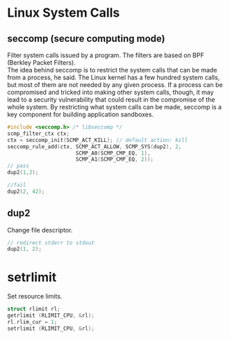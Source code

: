 # Linux System Calls

## seccomp (secure computing mode)
Filter system calls issued by a program. The filters are based on BPF (Berkley Packet Filters).</br>
The idea behind seccomp is to restrict the system calls that can be made from a process, he said. The Linux kernel has a few hundred system calls, but most of them are not needed by any given process. If a process can be compromised and tricked into making other system calls, though, it may lead to a security vulnerability that could result in the compromise of the whole system. By restricting what system calls can be made, seccomp is a key component for building application sandboxes.
```c
#include <seccomp.h> /* libseccomp */
scmp_filter_ctx ctx;
ctx = seccomp_init(SCMP_ACT_KILL); // default action: kill
seccomp_rule_add(ctx, SCMP_ACT_ALLOW, SCMP_SYS(dup2), 2, 
                      SCMP_A0(SCMP_CMP_EQ, 1),
                      SCMP_A1(SCMP_CMP_EQ, 2));
// pass
dup2(1,2);

//fail
dup2(2, 42);
```
## dup2
Change file descriptor.
```c
// redirect stderr to stdout
dup2(1, 2);
```
# setrlimit
Set resource limits.
```c
struct rlimit rl; 
getrlimit (RLIMIT_CPU, &rl); 
rl.rlim_cur = 1; 
setrlimit (RLIMIT_CPU, &rl); 
```
